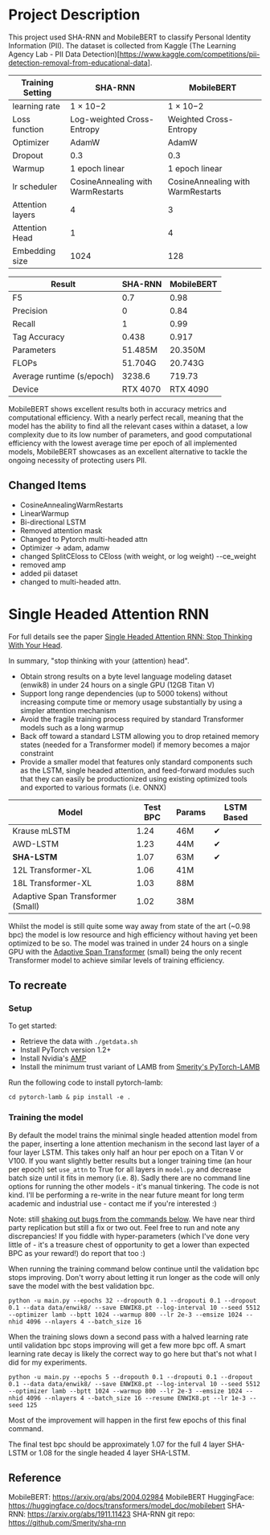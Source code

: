 # Project Description

This project used SHA-RNN and MobileBERT to classify Personal Identity Information (PII). The dataset is collected from Kaggle (The Learning Agency Lab - PII Data Detection)[https://www.kaggle.com/competitions/pii-detection-removal-from-educational-data]. 

|Training Setting                              | SHA-RNN | MobileBERT |
|-----------------------------------|----------|------------|
| learning rate | 1 × 10−2 | 1 × 10−2 |
| Loss function | Log-weighted Cross-Entropy | Weighted Cross-Entropy |
| Optimizer | AdamW | AdamW |
| Dropout | 0.3 | 0.3 |
| Warmup | 1 epoch linear | 1 epoch linear |
|lr scheduler | CosineAnnealing with WarmRestarts | CosineAnnealing with WarmRestarts |
| Attention layers | 4 | 3 |
| Attention Head | 1 | 4 |
| Embedding size | 1024 | 128 |

|Result                              | SHA-RNN | MobileBERT |
|-----------------------------------|----------|------------|
| F5 | 0.7| 0.98 |
| Precision | 0 | 0.84 |
| Recall | 1 | 0.99
| Tag Accuracy | 0.438 | 0.917 |
| Parameters | 51.485M | 20.350M |
| FLOPs | 51.704G | 20.743G |
| Average runtime (s/epoch) | 3238.6 | 719.73 |
| Device | RTX 4070 | RTX 4090 |

MobileBERT shows excellent results both in accuracy metrics and computational efficiency. With a nearly perfect recall, meaning that the model has the ability to find all the relevant cases within a dataset, a low complexity due to its low number of parameters, and good computational efficiency with the lowest average time per epoch of all implemented models, MobileBERT showcases as an excellent alternative to tackle the ongoing necessity of protecting users PII.

## Changed Items 
- CosineAnnealingWarmRestarts
- LinearWarmup
- Bi-directional LSTM
- Removed attention mask
- Changed to Pytorch multi-headed attn
- Optimizer -> adam, adamw
- changed SplitCEloss to CEloss (with weight, or log weight) --ce_weight
- removed amp
- added pii dataset
- changed to multi-headed attn.


# Single Headed Attention RNN

For full details see the paper [Single Headed Attention RNN: Stop Thinking With Your Head](https://arxiv.org/abs/1911.11423).

In summary, "stop thinking with your (attention) head".

- Obtain strong results on a byte level language modeling dataset (enwik8) in under 24 hours on a single GPU (12GB Titan V)
- Support long range dependencies (up to 5000 tokens) without increasing compute time or memory usage substantially by using a simpler attention mechanism
- Avoid the fragile training process required by standard Transformer models such as a long warmup
- Back off toward a standard LSTM allowing you to drop retained memory states (needed for a Transformer model) if memory becomes a major constraint
- Provide a smaller model that features only standard components such as the LSTM, single headed attention, and feed-forward modules such that they can easily be productionized using existing optimized tools and exported to various formats (i.e. ONNX)

| Model                             | Test BPC | Params | LSTM Based |
|-----------------------------------|----------|--------|------------|
| Krause mLSTM                      | 1.24     | 46M    | ✔          |
| AWD-LSTM                          | 1.23    | 44M    | ✔          |
| **SHA-LSTM**                          | 1.07     | 63M    | ✔          |
| 12L Transformer-XL                | 1.06     | 41M    |            |
| 18L Transformer-XL                | 1.03     | 88M    |            |
| Adaptive Span Transformer (Small) | 1.02     | 38M    |            |

Whilst the model is still quite some way away from state of the art (~0.98 bpc) the model is low resource and high efficiency without having yet been optimized to be so.
The model was trained in under 24 hours on a single GPU with the [Adaptive Span Transformer](https://github.com/facebookresearch/adaptive-span) (small) being the only recent Transformer model to achieve similar levels of training efficiency.

## To recreate

### Setup

To get started:

- Retrieve the data with `./getdata.sh`
- Install PyTorch version 1.2+
- Install Nvidia's [AMP](https://github.com/NVIDIA/apex)
- Install the minimum trust variant of LAMB from [Smerity's PyTorch-LAMB](https://github.com/Smerity/pytorch-lamb)

Run the following code to install pytorch-lamb:

`cd pytorch-lamb &
pip install -e .`

### Training the model

By default the model trains the minimal single headed attention model from the paper, inserting a lone attention mechanism in the second last layer of a four layer LSTM.
This takes only half an hour per epoch on a Titan V or V100.
If you want slightly better results but a longer training time (an hour per epoch) set `use_attn` to True for all layers in `model.py` and decrease batch size until it fits in memory (i.e. 8).
Sadly there are no command line options for running the other models - it's manual tinkering.
The code is not kind.
I'll be performing a re-write in the near future meant for long term academic and industrial use - contact me if you're interested :)

Note: still [shaking out bugs from the commands below](https://github.com/Smerity/sha-rnn/issues/3). We have near third party replication but still a fix or two out. Feel free to run and note any discrepancies! If you fiddle with hyper-parameters (which I've done very little of - it's a treasure chest of opportunity to get a lower than expected BPC as your reward!) do report that too :)

When running the training command below continue until the validation bpc stops improving. Don't worry about letting it run longer as the code will only save the model with the best validation bpc.

`python -u main.py --epochs 32 --dropouth 0.1 --dropouti 0.1 --dropout 0.1 --data data/enwik8/ --save ENWIK8.pt --log-interval 10 --seed 5512 --optimizer lamb --bptt 1024 --warmup 800 --lr 2e-3 --emsize 1024 --nhid 4096 --nlayers 4 --batch_size 16`

When the training slows down a second pass with a halved learning rate until validation bpc stops improving will get a few more bpc off. A smart learning rate decay is likely the correct way to go here but that's not what I did for my experiments.

`python -u main.py --epochs 5 --dropouth 0.1 --dropouti 0.1 --dropout 0.1 --data data/enwik8/ --save ENWIK8.pt --log-interval 10 --seed 5512 --optimizer lamb --bptt 1024 --warmup 800 --lr 2e-3 --emsize 1024 --nhid 4096 --nlayers 4 --batch_size 16 --resume ENWIK8.pt --lr 1e-3 --seed 125`

Most of the improvement will happen in the first few epochs of this final command.

The final test bpc should be approximately 1.07 for the full 4 layer SHA-LSTM or 1.08 for the single headed 4 layer SHA-LSTM.


## Reference
MobileBERT: https://arxiv.org/abs/2004.02984
MobileBERT HuggingFace: https://huggingface.co/docs/transformers/model_doc/mobilebert
SHA-RNN: https://arxiv.org/abs/1911.11423
SHA-RNN git repo: https://github.com/Smerity/sha-rnn

